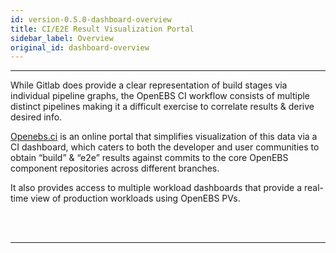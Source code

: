 ```yaml
---
id: version-0.5.0-dashboard-overview
title: CI/E2E Result Visualization Portal
sidebar_label: Overview
original_id: dashboard-overview
---
```

------

While Gitlab does provide a clear representation of build stages via individual pipeline graphs, 
the OpenEBS CI workflow consists of multiple distinct pipelines making it a difficult exercise to 
correlate results & derive desired info. 

[Openebs.ci](https://openebs.ci/) is an online portal that simplifies visualization of this data 
via a CI dashboard, which caters to both the developer and user communities to obtain “build” & 
“e2e” results against commits to the core OpenEBS component repositories across different branches. 

It also provides access to multiple workload dashboards that provide a real-time view of production 
workloads using OpenEBS PVs. 



<br>

<br>

<hr>

<br>

<br>



<!-- Hotjar Tracking Code for https://docs.openebs.io -->

<script>
    (function(h,o,t,j,a,r){
        h.hj=h.hj||function(){(h.hj.q=h.hj.q||[]).push(arguments)};
        h._hjSettings={hjid:1239116,hjsv:6};
        a=o.getElementsByTagName('head')[0];
        r=o.createElement('script');r.async=1;
        r.src=t+h._hjSettings.hjid+j+h._hjSettings.hjsv;
        a.appendChild(r);
    })(window,document,'https://static.hotjar.com/c/hotjar-','.js?sv=');
</script>


<!-- Global site tag (gtag.js) - Google Analytics -->

<script async src="https://www.googletagmanager.com/gtag/js?id=UA-92076314-12"></script>
<script>
  window.dataLayer = window.dataLayer || [];
  function gtag(){dataLayer.push(arguments);}
  gtag('js', new Date());

  gtag('config', 'UA-92076314-12');
</script>
